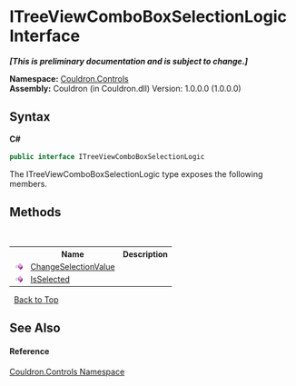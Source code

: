 # ITreeViewComboBoxSelectionLogic Interface
 _**\[This is preliminary documentation and is subject to change.\]**_

**Namespace:**&nbsp;<a href="N_Couldron_Controls">Couldron.Controls</a><br />**Assembly:**&nbsp;Couldron (in Couldron.dll) Version: 1.0.0.0 (1.0.0.0)

## Syntax

**C#**<br />
``` C#
public interface ITreeViewComboBoxSelectionLogic
```

The ITreeViewComboBoxSelectionLogic type exposes the following members.


## Methods
&nbsp;<table><tr><th></th><th>Name</th><th>Description</th></tr><tr><td>![Public method](media/pubmethod.gif "Public method")</td><td><a href="M_Couldron_Controls_ITreeViewComboBoxSelectionLogic_ChangeSelectionValue">ChangeSelectionValue</a></td><td /></tr><tr><td>![Public method](media/pubmethod.gif "Public method")</td><td><a href="M_Couldron_Controls_ITreeViewComboBoxSelectionLogic_IsSelected">IsSelected</a></td><td /></tr></table>&nbsp;
<a href="#itreeviewcomboboxselectionlogic-interface">Back to Top</a>

## See Also


#### Reference
<a href="N_Couldron_Controls">Couldron.Controls Namespace</a><br />